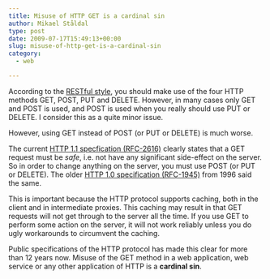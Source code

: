 ```yaml
---
title: Misuse of HTTP GET is a cardinal sin
author: Mikael Ståldal
type: post
date: 2009-07-17T15:49:13+00:00
slug: misuse-of-http-get-is-a-cardinal-sin
category:
  - web

---
```

According to the [RESTful style][1], you should make use of the four HTTP methods GET, POST, PUT and DELETE. However, in many cases only GET and POST is used, and POST is used when you really should use PUT or DELETE. I consider this as a quite minor issue.

However, using GET instead of POST (or PUT or DELETE) is much worse.

The current [HTTP 1.1 specfication (RFC-2616)][2] clearly states that a GET request must be _safe_, i.e. not have any significant side-effect on the server. So in order to change anything on the server, you must use POST (or PUT or DELETE). The older [HTTP 1.0 specification (RFC-1945)][3] from 1996 said the same.

This is important because the HTTP protocol supports caching, both in the client and in intermediate proxies. This caching may result in that GET requests will not get through to the server all the time. If you use GET to perform some action on the server, it will not work reliably unless you do ugly workarounds to circumvent the caching.

Public specifications of the HTTP protocol has made this clear for more than 12 years now. Misuse of the GET method in a web application, web service or any other application of HTTP is a **cardinal sin**.

 [1]: http://en.wikipedia.org/wiki/RESTful
 [2]: http://www.rfc-editor.org/rfc/rfc2616.txt
 [3]: http://www.rfc-editor.org/rfc/rfc1945.txt